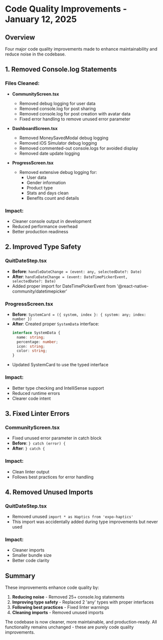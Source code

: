 # Code Quality Improvements - January 12, 2025

## Overview
Four major code quality improvements made to enhance maintainability and reduce noise in the codebase.

## 1. Removed Console.log Statements

### Files Cleaned:
- **CommunityScreen.tsx**
  - Removed debug logging for user data
  - Removed console.log for post sharing
  - Removed console.log for post creation with avatar data
  - Fixed error handling to remove unused error parameter

- **DashboardScreen.tsx**
  - Removed MoneySavedModal debug logging
  - Removed iOS Simulator debug logging
  - Removed commented-out console.logs for avoided display
  - Removed date update logging

- **ProgressScreen.tsx**
  - Removed extensive debug logging for:
    - User data
    - Gender information
    - Product type
    - Stats and days clean
    - Benefits count and details

### Impact:
- Cleaner console output in development
- Reduced performance overhead
- Better production readiness

## 2. Improved Type Safety

### QuitDateStep.tsx
- **Before**: `handleDateChange = (event: any, selectedDate?: Date)`
- **After**: `handleDateChange = (event: DateTimePickerEvent, selectedDate?: Date)`
- Added proper import for DateTimePickerEvent from '@react-native-community/datetimepicker'

### ProgressScreen.tsx
- **Before**: `SystemCard = ({ system, index }: { system: any; index: number })`
- **After**: Created proper `SystemData` interface:
  ```typescript
  interface SystemData {
    name: string;
    percentage: number;
    icon: string;
    color: string;
  }
  ```
- Updated SystemCard to use the typed interface

### Impact:
- Better type checking and IntelliSense support
- Reduced runtime errors
- Clearer code intent

## 3. Fixed Linter Errors

### CommunityScreen.tsx
- Fixed unused error parameter in catch block
- **Before**: `} catch (error) {`
- **After**: `} catch {`

### Impact:
- Clean linter output
- Follows best practices for error handling

## 4. Removed Unused Imports

### QuitDateStep.tsx
- Removed unused `import * as Haptics from 'expo-haptics'`
- This import was accidentally added during type improvements but never used

### Impact:
- Cleaner imports
- Smaller bundle size
- Better code clarity

## Summary

These improvements enhance code quality by:
1. **Reducing noise** - Removed 25+ console.log statements
2. **Improving type safety** - Replaced 2 'any' types with proper interfaces
3. **Following best practices** - Fixed linter warnings
4. **Cleaning imports** - Removed unused imports

The codebase is now cleaner, more maintainable, and production-ready. All functionality remains unchanged - these are purely code quality improvements. 